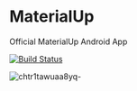 # MaterialUp
Official MaterialUp Android App

[![Build Status](https://travis-ci.org/jariz/MaterialUp.svg?branch=master)](https://travis-ci.org/jariz/MaterialUp)

![chtr1tawuaa8yq-](https://cloud.githubusercontent.com/assets/1415847/8451538/4a9dcf8a-1fe4-11e5-9076-5c6c14b1ceb6.png)
